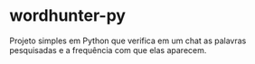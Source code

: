 # wordhunter-py
Projeto simples em Python que verifica em um chat as palavras pesquisadas e a frequência com que elas aparecem.
